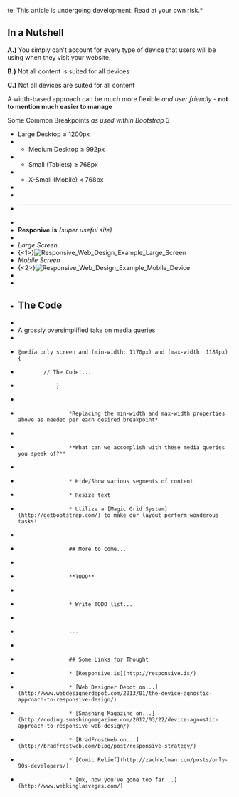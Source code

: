 
te: This article is undergoing development. Read at your own risk.*
## In a Nutshell

**A.)** You simply can't account for every type of device that users will be using when they visit your website.

**B.)** Not all content is suited for all devices

**C.)** Not all devices are suited for all content

A width-based approach can be much more flexible *and user friendly* - **not to mention much easier to manage**

Some Common Breakpoints *as used within Bootstrap 3*

* Large Desktop ≥ 1200px
* * Medium Desktop ≥ 992px
* * Small (Tablets) ≥ 768px
* * X-Small (Mobile) < 768px
*
*
* ---
*
* **Responive.is** *(super useful site)*
*
* *Large Screen*
* {<1>}![Responsive_Web_Design_Example_Large_Screen](/content/images/2014/Feb/Responsive_Web_Design_Example_Large_Screen.png)
* *Mobile Screen*
* {<2>}![Responsive_Web_Design_Example_Mobile_Device](/content/images/2014/Feb/Responsive_Web_Design_Example_Mobile_Device.png)
*
*
* ## The Code
*
* A grossly oversimplified take on media queries
*
*     @media only screen and (min-width: 1170px) and (max-width: 1189px) {
*             // The Code!...
*                 }
*                     
*                     *Replacing the min-width and max-width properties above as needed per each desired breakpoint*
*
*                     **What can we accomplish with these media queries you speak of?**
*
*                     * Hide/Show various segments of content
*                     * Resize text
*                     * Utilize a [Magic Grid System](http://getbootstrap.com/) to make our layout perform wonderous tasks!
*
*                     ## More to come...
*
*                     **TODO**
*
*                     * Write TODO list...
*
*                     ---
*
*                     ## Some Links for Thought
*                     * [Responsive.is](http://responsive.is/)
*                     * [Web Designer Depot on...](http://www.webdesignerdepot.com/2013/01/the-device-agnostic-approach-to-responsive-design/)
*                     * [Smashing Magazine on...](http://coding.smashingmagazine.com/2012/03/22/device-agnostic-approach-to-responsive-web-design/)
*                     * [BradFrostWeb on...](http://bradfrostweb.com/blog/post/responsive-strategy/)
*                     * [Comic Relief](http://zachholman.com/posts/only-90s-developers/)
*                     * [Ok, now you've gone too far...](http://www.webkinglasvegas.com/)
